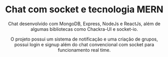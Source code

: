 <h1 align="center"> Chat com socket e tecnologia MERN </h1>

<p align="center">
Chat desenvolvido com MongoDB, Express, NodeJs e ReactJs, além de algumas bibliotecas como Chackra-UI e socket-io.
</p>

<p align="center">
  O projeto possui um sistema de notificação e uma criação de grupos, possui login e signup além do chat convencional com socket para funcionamento real time.
</p>



